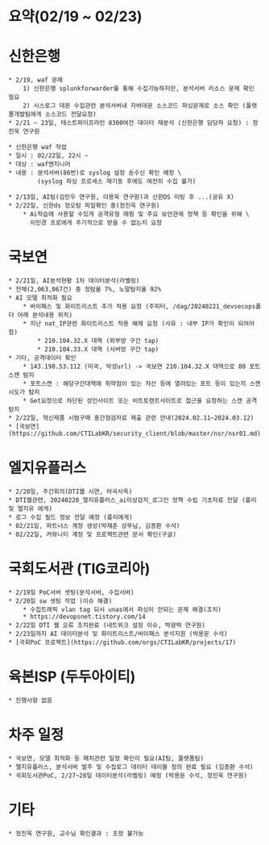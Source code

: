 # 요약(02/19 ~ 02/23)

# 신한은행
    * 2/19, waf 문제
        1) 신한은행 splunkforwarder를 통해 수집가능하지만, 분석서버 리소스 문제 확인 필요
        2) 시스로그 데몬 수집관련 분석서버내 자바데몬 소스코드 파싱문제로 소스 확인 (플랫폼개발팀에게 소스코드 전달요청)
    * 2/21 ~ 23일, 테스트파이프라인 8300여건 데이터 재분석 (신한은행 담당자 요청) : 정진욱 연구원

    * 신한은행 waf 작업
    * 일시 : 02/22일, 22시 ~ 
    * 대상 : waf엔지니어
    * 내용 : 분석서버(86번)로 syslog 설정 송수신 확인 예정 \
            (syslog 파싱 프로세스 재기동 후에도 여전히 수집 불가)

    * 2/13일, AI팀(김민우 연구원, 이용욱 연구원)과 신한DS 미팅 후 ...(공유 X)
    * 2/22일, 신한ds 정오탐 파일확인 중(정진욱 연구원)
        * Ai학습에 사용할 수있게 공격유형 매핑 및 주요 보안관제 정책 등 확인을 위해 \
          이민경 프로에게 주기적으로 받을 수 없는지 요청

# 국보연
    * 2/21일, AI분석현황 1차 데이터분석(라벨링)
    * 전체(2,063,067건) 중 정탐율 7%, 노말탐지율 92%
    * AI 모델 최적화 필요
        * 바이패스 및 화이트리스트 추가 적용 요청 (주피터, /dag/20240221_devsecops폴더 아래 분석내용 위치)
        * 지난 nat_IP관련 화이트리스트 적용 해제 요청 (사유 : 내부 IP가 확인이 되어야 함)
            * 210.104.32.X 대역 (외부망 구간 tap)
            * 210.104.33.X 대역 (서버망 구간 tap)
    * 기타, 공격데이터 확인
        * 143.198.53.112 (미국, 악성url) -> 국보연 210.104.32.X 대역으로 80 포트 스캔 탐지 
        * 포트스캔 : 해당구간대역에 취약점이 있는 자산 등에 열려있는 포트 등이 있는지 스캔 시도가 탐지
        * Get요청으로 차단된 성인사이트 또는 비트토렌트사이트로 접근을 요청하는 스캔 공격 탐지
    * 2/22일, 혁신제품 시범구매 중간점검자료 제출 관련 안내(2024.02.11~2024.03.12)
    * [국보연](https://github.com/CTILabKR/security_client/blob/master/nsr/nsr01.md)

# 엘지유플러스
    * 2/20일, 주간회의(DTI웹 시연, 마곡사옥)
    * DTI웹관련, 20240220_엘지유플러스_ai이상감지_로그인 정책 수립 기초자료 전달 (플리 및 엘지유 에게)
    * 로그 수집 필드 정보 전달 예정 (플리에게)
    * 02/21일, 파트너스 계정 생성(박재준 상무님, 김종환 수석)
    * 02/22일, 커뮤니티 계정 및 프로젝트관련 문서 확인(구글)

# 국회도서관 (TIG코리아)
    * 2/19일 PoC서버 셋팅(분석서버, 수집서버)
    * 2/20일 sw 셋팅 작업 (이슈 해결)
        * 수집트래픽 vlan tag 되서 unas에서 파싱이 안되는 문제 해결(조치)
        * https://devopsnet.tistory.com/14
    * 2/22일 DTI 웹 오류 조치완료 (네트워크 설정 이슈, 박광력 연구원)
    * 2/23일까지 AI 데이터분석 및 화이트리스트/바이패스 분석지원 (박용문 수석)
    * [국회PoC 프로젝트](https://github.com/orgs/CTILabKR/projects/17)

# 육본ISP (두두아이티)
    * 진행사항 없음

# 차주 일정
    * 국보연, 모델 최적화 등 패치관련 일정 확인이 필요(AI팀, 플랫폼팀)
    * 엘지유플러스, 분석서버 발주 및 수집로그 데이터 테이블 정의 완료 필요 (김종환 수석)
    * 국회도서관PoC, 2/27~28일 데이터분석(라벨링) 예정 (박용문 수석, 정진욱 연구원)

# 기타
    * 정진욱 연구원, 교수님 확인결과 : 조정 불가능